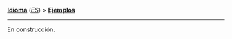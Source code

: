 **[Idioma][1]** (*[ES][2]*) > **[Ejemplos][3]**

***

En construcción.

[1]: Select-your-language
[2]: Español-–-Inicio
[3]: Español-–-Ejemplos